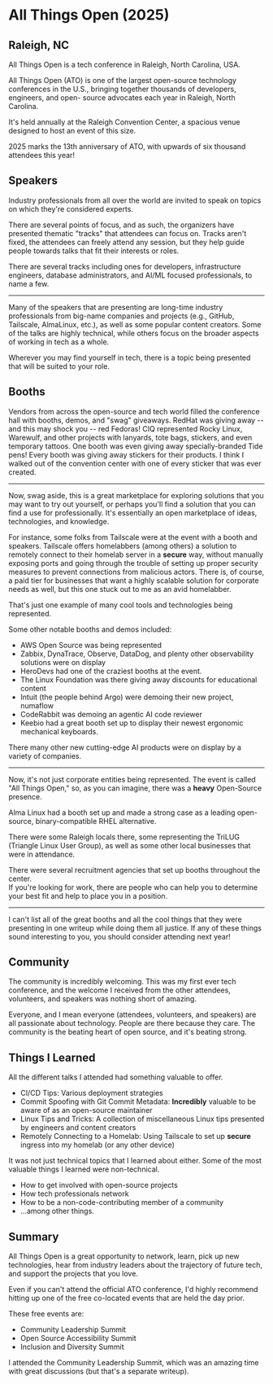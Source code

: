 # All Things Open (2025)
## Raleigh, NC

All Things Open is a tech conference in Raleigh, North Carolina, USA.  

All Things Open (ATO) is one of the largest open-source technology conferences 
in the U.S., bringing together thousands of developers, engineers, and open-
source advocates each year in Raleigh, North Carolina.

It's held annually at the Raleigh Convention Center, a spacious venue designed to 
host an event of this size.   

2025 marks the 13th anniversary of ATO, with upwards of six thousand attendees this year!  


## Speakers

Industry professionals from all over the world are invited to speak on
topics on which they're considered experts.

There are several points of focus, and as such, the organizers have presented
thematic "tracks" that attendees can focus on. Tracks aren't fixed, the attendees 
can freely attend any session, but they help guide people towards talks that
fit their interests or roles.  

There are several tracks including ones for developers, infrastructure
engineers, database administrators, and AI/ML focused professionals, to name a
few.  

---

Many of the speakers that are presenting are long-time industry professionals
from big-name companies and projects (e.g., GitHub, Tailscale, AlmaLinux, etc.), as
well as some popular content creators. Some of the talks are highly technical,
while others focus on the broader aspects of working in tech as a whole.  

Wherever you may find yourself in tech, there is a topic being presented that
will be suited to your role.  


## Booths

Vendors from across the open-source and tech world filled the conference hall
with booths, demos, and "swag" giveaways. RedHat was giving away -- 
and this may shock you -- red Fedoras! CIQ represented Rocky Linux, Warewulf, 
and other projects with lanyards, tote bags, stickers, and even temporary tattoos. 
One booth was even giving away specially-branded Tide pens! Every booth was 
giving away stickers for their products.  I think I walked out of the 
convention center with one of every sticker that was ever created.  

---

Now, swag aside, this is a great marketplace for exploring solutions that you 
may want to try out yourself, or perhaps you'll find a solution that you can 
find a use for professionally. It's essentially an open marketplace of ideas, 
technologies, and knowledge.

For instance, some folks from Tailscale were at the event with a booth and
speakers. Tailscale offers homelabbers (among others) a solution to remotely 
connect to their homelab server in a **secure** way, without manually exposing 
ports and going through the trouble of setting up proper security measures to 
prevent connections from malicious actors. There is, of course, a paid tier for
businesses that want a highly scalable solution for corporate needs as well,
but this one stuck out to me as an avid homelabber.  

That's just one example of many cool tools and technologies being represented.  

Some other notable booths and demos included:

- AWS Open Source was being represented
- Zabbix, DynaTrace, Observe, DataDog, and plenty other observability solutions were on
  display  
- HeroDevs had one of the craziest booths at the event.
- The Linux Foundation was there giving away discounts for educational content
- Intuit (the people behind Argo) were demoing their new project, numaflow
- CodeRabbit was demoing an agentic AI code reviewer
- Keebio had a great booth set up to display their newest ergonomic mechanical keyboards.

There many other new cutting-edge AI products were on display by a variety of companies.  

---

Now, it's not just corporate entities being represented. The event is called
"All Things Open," so, as you can imagine, there was a **heavy** Open-Source
presence.  

Alma Linux had a booth set up and made a strong case as a leading open-source,
binary-compatible RHEL alternative.  

There were some Raleigh locals there, some representing the TriLUG (Triangle Linux User
Group), as well as some other local businesses that were in attendance.  

There were several recruitment agencies that set up booths throughout the center.  
If you're looking for work, there are people who can help you to determine your best fit 
and help to place you in a position. 

---

I can't list all of the great booths and all the cool things that they were presenting
in one writeup while doing them all justice. If any of these things sound
interesting to you, you should consider attending next year!

## Community

The community is incredibly welcoming. This was my first ever tech conference,
and the welcome I received from the other attendees, volunteers, and speakers 
was nothing short of amazing. 

Everyone, and I mean everyone (attendees, volunteers, and speakers) are all passionate about 
technology. People are there because they care. The community is the beating heart
of open source, and it's beating strong.  

## Things I Learned

All the different talks I attended had something valuable to offer.  

- CI/CD Tips: Various deployment strategies  
- Commit Spoofing with Git Commit Metadata: **Incredibly** valuable to be aware of as
  an open-source maintainer  
- Linux Tips and Tricks: A collection of miscellaneous Linux tips presented by
  engineers and content creators  
- Remotely Connecting to a Homelab: Using Tailscale to set up **secure**
  ingress into my homelab (or any other device)  

It was not just technical topics that I learned about either. Some of the most
valuable things I learned were non-technical.  

- How to get involved with open-source projects
- How tech professionals network
- How to be a non-code-contributing member of a community
- ...among other things.

## Summary

All Things Open is a great opportunity to network, learn, pick up new
technologies, hear from industry leaders about the trajectory of future tech, 
and support the projects that you love.

Even if you can't attend the official ATO conference, I'd highly recommend
hitting up one of the free co-located events that are held the day prior.  

These free events are:

- Community Leadership Summit
- Open Source Accessibility Summit
- Inclusion and Diversity Summit

I attended the Community Leadership Summit, which was an amazing time with
great discussions (but that's a separate writeup).  



